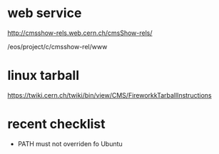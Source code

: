 # web service

http://cmsshow-rels.web.cern.ch/cmsShow-rels/


/eos/project/c/cmsshow-rel/www

# linux tarball
https://twiki.cern.ch/twiki/bin/view/CMS/FireworkkTarballInstructions


# recent checklist
 * PATH must not overriden fo Ubuntu
